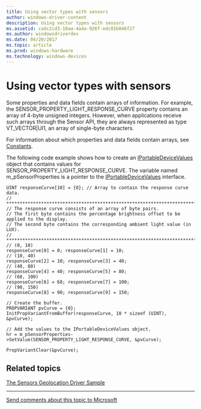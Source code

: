 ```yaml
---
title: Using vector types with sensors
author: windows-driver-content
description: Using vector types with sensors
ms.assetid: cadc2cd3-10aa-4a4a-926f-edc01b046f27
ms.author: windowsdriverdev
ms.date: 04/20/2017
ms.topic: article
ms.prod: windows-hardware
ms.technology: windows-devices
---
```


# Using vector types with sensors


Some properties and data fields contain arrays of information. For example, the SENSOR\_PROPERTY\_LIGHT\_RESPONSE\_CURVE property contains an array of 4-byte unsigned integers. However, when applications receive such arrays through the Sensor API, they are always represented as type VT\_VECTOR|UI1, an array of single-byte characters.

For information about which properties and data fields contain arrays, see [Constants](https://msdn.microsoft.com/library/windows/hardware/ff545409).

The following code example shows how to create an [IPortableDeviceValues](http://go.microsoft.com/fwlink/p/?linkid=131486) object that contains values for SENSOR\_PROPERTY\_LIGHT\_RESPONSE\_CURVE. The variable named m\_pSensorProperties is a pointer to the [IPortableDeviceValues](http://go.microsoft.com/fwlink/p/?linkid=131486) interface.

```
UINT responseCurve[10] = {0}; // Array to contain the response curve data.
// ****************************************************************************************
// The response curve consists of an array of byte pairs.
// The first byte contains the percentage brightness offset to be applied to the display.
// The second byte contains the corresponding ambient light value (in LUX).
// ****************************************************************************************
// (0, 10)
responseCurve[0] = 0; responseCurve[1] = 10;
// (10, 40)
responseCurve[2] = 10; responseCurve[3] = 40;
// (40, 80)
responseCurve[4] = 40; responseCurve[5] = 80;
// (68, 100)
responseCurve[6] = 68; responseCurve[7] = 100;
// (90, 150)
responseCurve[8] = 90; responseCurve[9] = 150;

// Create the buffer.
PROPVARIANT pvCurve = {0};
InitPropVariantFromBuffer(responseCurve, 10 * sizeof (UINT), &pvCurve);

// Add the values to the IPortableDeviceValues object.
hr = m_pSensorProperties->SetValue(SENSOR_PROPERTY_LIGHT_RESPONSE_CURVE, &pvCurve);

PropVariantClear(&pvCurve);

```

## Related topics
[The Sensors Geolocation Driver Sample](https://msdn.microsoft.com/library/windows/hardware/hh768273)  

--------------------
[Send comments about this topic to Microsoft](mailto:wsddocfb@microsoft.com?subject=Documentation%20feedback%20%5Bsensors\sensors%5D:%20Using%20vector%20types%20with%20sensors%20%20RELEASE:%20%281/12/2017%29&body=%0A%0APRIVACY%20STATEMENT%0A%0AWe%20use%20your%20feedback%20to%20improve%20the%20documentation.%20We%20don't%20use%20your%20email%20address%20for%20any%20other%20purpose,%20and%20we'll%20remove%20your%20email%20address%20from%20our%20system%20after%20the%20issue%20that%20you're%20reporting%20is%20fixed.%20While%20we're%20working%20to%20fix%20this%20issue,%20we%20might%20send%20you%20an%20email%20message%20to%20ask%20for%20more%20info.%20Later,%20we%20might%20also%20send%20you%20an%20email%20message%20to%20let%20you%20know%20that%20we've%20addressed%20your%20feedback.%0A%0AFor%20more%20info%20about%20Microsoft's%20privacy%20policy,%20see%20http://privacy.microsoft.com/default.aspx. "Send comments about this topic to Microsoft")


